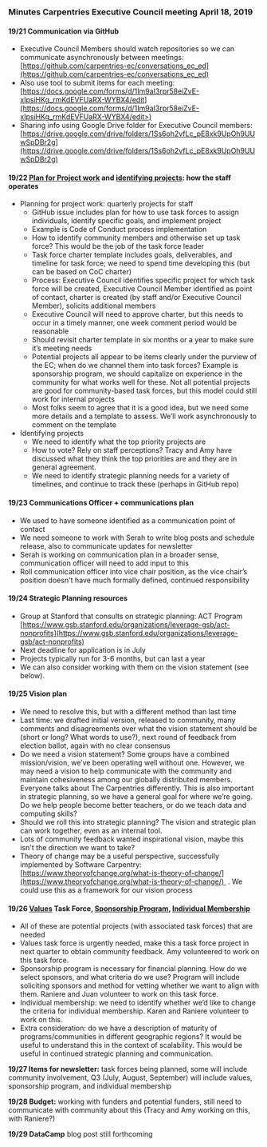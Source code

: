 ### Minutes Carpentries Executive Council meeting April 18, 2019

#### 19/21 Communication via GitHub

- Executive Council Members should watch repositories so we can communicate asynchronously between meetings: [https://github.com/carpentries-ec/conversations_ec_ed](https://github.com/carpentries-ec/conversations_ec_ed)
- Also use tool to submit items for each meeting: [https://docs.google.com/forms/d/1Im9aI3rpr58eiZvE-xIpsiHKg_rmKdEVFUaRX-WYBX4/edit](https://docs.google.com/forms/d/1Im9aI3rpr58eiZvE-xIpsiHKg_rmKdEVFUaRX-WYBX4/edit>)
- Sharing info using Google Drive folder for Executive Council members: [https://drive.google.com/drive/folders/1Ss6oh2vfLc_pE8xk9UpOh9UUwSpDBr2g](https://drive.google.com/drive/folders/1Ss6oh2vfLc_pE8xk9UpOh9UUwSpDBr2g)

#### **19/22** [**Plan for Project work**](https://github.com/carpentries-ec/conversations_ec_ed/issues/45) **and** [**identifying projects**](https://github.com/carpentries-ec/conversations_ec_ed/issues/46)**:** how the staff operates

- Planning for project work: quarterly projects for staff
  - GitHub issue includes plan for how to use task forces to assign individuals, identify specific goals, and implement project
  - Example is Code of Conduct process implementation
  - How to identify community members and otherwise set up task force? This would be the job of the task force leader
  - Task force charter template includes goals, deliverables, and timeline for task force; we need to spend time developing this (but can be based on CoC charter)
  - Process: Executive Council identifies specific project for which task force will be created, Executive Council Member identified as point of contact, charter is created (by staff and/or Executive Council Member), solicits additional members
  - Executive Council will need to approve charter, but this needs to occur in a timely manner, one week comment period would be reasonable
  - Should revisit charter template in six months or a year to make sure it’s meeting needs
  - Potential projects all appear to be items clearly under the purview of the EC; when do we channel them into task forces? Example is sponsorship program, we should capitalize on experience in the community for what works well for these. Not all potential projects are good for community-based task forces, but this model could still work for internal projects
  - Most folks seem to agree that it is a good idea, but we need some more details and a template to assess. We’ll work asynchronously to comment on the template
- Identifying projects
  - We need to identify what the top priority projects are
  - How to vote? Rely on staff perceptions? Tracy and Amy have discussed what they think the top priorities are and they are in general agreement.
  - We need to identify strategic planning needs for a variety of timelines, and continue to track these (perhaps in GitHub repo)

#### 19/23 Communications Officer + communications plan

- We used to have someone identified as a communication point of contact
- We need someone to work with Serah to write blog posts and schedule release, also to communicate updates for newsletter
- Serah is working on communication plan in a broader sense, communication officer will need to add input to this
- Roll communication officer into vice chair position, as the vice chair’s position doesn't have much formally defined, continued responsibility

#### 19/24 Strategic Planning resources

- Group at Stanford that consults on strategic planning: ACT Program [https://www.gsb.stanford.edu/organizations/leverage-gsb/act-nonprofits](https://www.gsb.stanford.edu/organizations/leverage-gsb/act-nonprofits)
- Next deadline for application is in July
- Projects typically run for 3-6 months, but can last a year
- We can also consider working with them on the vision statement (see below). 

#### 19/25 Vision plan

- We need to resolve this, but with a different method than last time
- Last time: we drafted initial version, released to community, many comments and disagreements over what the vision statement should be (short or long? What words to use?), next round of feedback from election ballot, again with no clear consensus
- Do we need a vision statement? Some groups have a combined mission/vision, we’ve been operating well without one. However, we may need a vision to help communicate with the community and maintain cohesiveness among our globally distributed members. Everyone talks about The Carpentries differently. This is also important in strategic planning, so we have a general goal for where we’re going. Do we help people become better teachers, or do we teach data and computing skills? 
-  Should we roll this into strategic planning? The vision and strategic plan can work together, even as an internal tool. 
-  Lots of community feedback wanted inspirational vision, maybe this isn't the direction we want to take?
- Theory of change may be a useful perspective, successfully implemented by Software Carpentry: [https://www.theoryofchange.org/what-is-theory-of-change/](https://www.theoryofchange.org/what-is-theory-of-change/)  . We could use this as a framework for our vision process

#### 19/26 [Values](https://github.com/carpentries-ec/conversations_ec_ed/issues/20) Task Force, [Sponsorship Program](https://github.com/carpentries-ec/conversations_ec_ed/issues/48), [Individual Membership](https://github.com/carpentries-ec/conversations_ec_ed/issues/47)

- All of these are potential projects (with associated task forces) that are needed
- Values task force is urgently needed, make this a task force project in next quarter to obtain community feedback. Amy volunteered to work on this task force. 
-  Sponsorship program is necessary for financial planning. How do we select sponsors, and what criteria do we use? Program will include soliciting sponsors and method for vetting whether we want to align with them. Raniere and Juan volunteer to work on this task force.
-  Individual membership: we need to identify whether we’d like to change the criteria for individual membership. Karen and Raniere volunteer to work on this.
-  Extra consideration: do we have a description of maturity of programs/communities in different geographic regions? It would be useful to understand this in the context of scalability. This would be useful in continued strategic planning and communication.

**19/27 Items for newsletter:** task forces being planned, some will include community involvement, Q3 (July, August, September) will include values, sponsorship program, and individual membership 

**19/28 Budget:** working with funders and potential funders, still need to communicate with community about this (Tracy and Amy working on this, with Raniere?)

**19/29 DataCamp** blog post still forthcoming
